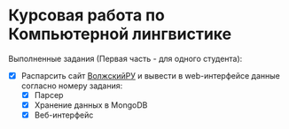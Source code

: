 # Курсовая работа по<br>Компьютерной лингвистике

Выполненные задания (Первая часть - для одного студента):
- [x] Распарсить сайт [ВолжскийРУ](https://www.volzsky.ru/) и вывести в web-интерфейсе данные согласно номеру задания:
    - [x] Парсер
    - [x] Хранение данных в MongoDB
    - [x] Веб-интерфейс